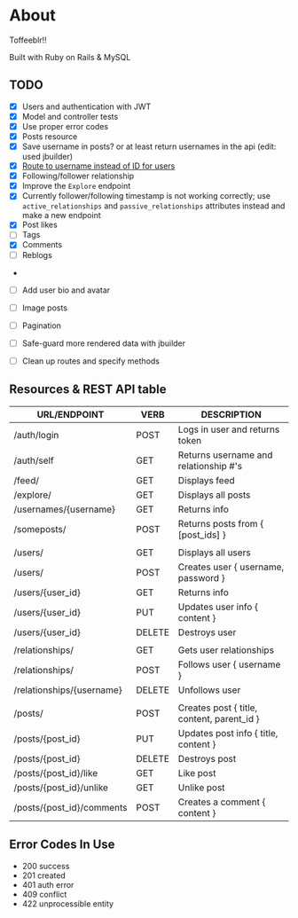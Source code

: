 
# About 
Toffeeblr!!

Built with Ruby on Rails & MySQL

## TODO
- [x] Users and authentication with JWT
- [x] Model and controller tests
- [x] Use proper error codes
- [x] Posts resource
- [x] Save username in posts? or at least return usernames in the api (edit: used jbuilder)
- [x] [Route to username instead of ID for users](https://stackoverflow.com/a/7735324)
- [x] Following/follower relationship
- [x] Improve the `Explore` endpoint
- [x] Currently follower/following timestamp is not working correctly; use `active_relationships` and `passive_relationships` attributes instead and make a new endpoint
- [x] Post likes
- [ ] Tags
- [x] Comments
- [ ] Reblogs
-
- [ ] Add user bio and avatar
- [ ] Image posts
- [ ] Pagination
- [ ] Safe-guard more rendered data with jbuilder
- [ ] Clean up routes and specify methods


## Resources & REST API table
| URL/ENDPOINT              | VERB   | DESCRIPTION                           |
|---------------------------|--------|---------------------------------------|
| /auth/login               | POST   | Logs in user and returns token        |
| /auth/self                | GET    | Returns username and relationship #'s |
| /feed/                    | GET    | Displays feed                         |
| /explore/                 | GET    | Displays all posts                    |
| /usernames/{username}     | GET    | Returns info                          |
| /someposts/               | POST   | Returns posts from { [post_ids] }     |
|                           |        |                                       |
| /users/                   | GET    | Displays all users                    |
| /users/                   | POST   | Creates user { username, password }   |
| /users/{user_id}          | GET    | Returns info                          |
| /users/{user_id}          | PUT    | Updates user info { content }         |
| /users/{user_id}          | DELETE | Destroys user                         |
|                           |        |                                       |
| /relationships/           | GET    | Gets user relationships               |
| /relationships/           | POST   | Follows user { username }             |
| /relationships/{username} | DELETE | Unfollows user                        |
|                           |        |                                       |
| /posts/                   | POST   | Creates post { title, content, parent_id } |
| /posts/{post_id}          | PUT    | Updates post info { title, content }  |
| /posts/{post_id}          | DELETE | Destroys post                         |
| /posts/{post_id}/like     | GET    | Like post                             |
| /posts/{post_id}/unlike   | GET    | Unlike post                           |
| /posts/{post_id}/comments | POST   | Creates a comment { content }         |


## Error Codes In Use
- 200 success
- 201 created
- 401 auth error
- 409 conflict
- 422 unprocessible entity

